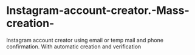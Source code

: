 # Instagram-account-creator.-Mass-creation-
Instagram account creator using email or temp mail and phone confirmation. With automatic creation and verification 
